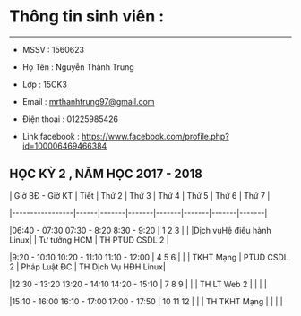 ﻿# Thông tin sinh viên :

---
- MSSV : 1560623 

- Họ Tên : Nguyễn Thành Trung

- Lớp : 15CK3

- Email : mrthanhtrung97@gmail.com

- Điện thoại : 01225985426

- Link facebook : https://www.facebook.com/profile.php?id=100006469466384

## HỌC KỲ 2 , NĂM HỌC 2017 - 2018

| Giờ BĐ - Giờ KT | Tiết | Thứ 2 | Thứ 3 | Thứ 4 | Thứ 5 | Thứ 6 | Thứ 7 |

|-----------------|------|-------|-------|-------|-------|-------|-------|

|06:40 - 07:30 07:30 - 8:20 8:30 - 9:20    |  1 2 3   |    |    |Dịch vụHệ điều hành Linux|             | Tư tưởng HCM |    TH PTUD CSDL 2   |

|9:20 - 10:10 10:20 - 11:10 11:10 - 12:00  |  4 5 6   |    |    |       TKHT Mạng         | PTUD CSDL 2 | Pháp Luật ĐC | TH Dịch Vụ HĐH Linux|

|12:30 - 13:20 13:20 - 14:10 14:20 - 15:10 |  7 8 9   |    |    |      TH LT Web 2        |             |              |                     |

|15:10 - 16:00 16:10 - 17:00 17:00 - 17:50 | 10 11 12 |    |    |      TH TKHT Mạng       |             |              |                     |
